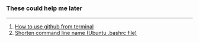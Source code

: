 ### These could help me later


----------

 1. [How to use github from terminal](use-github-from-command-line.md)
 2. [Shorten command line name (Ubuntu .bashrc file)](shorten-command-line-name.md)  
